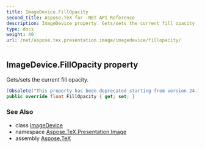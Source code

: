 ```yaml
---
title: ImageDevice.FillOpacity
second_title: Aspose.TeX for .NET API Reference
description: ImageDevice property. Gets/sets the current fill opacity
type: docs
weight: 40
url: /net/aspose.tex.presentation.image/imagedevice/fillopacity/
---
```

## ImageDevice.FillOpacity property

Gets/sets the current fill opacity.

```csharp
[Obsolete("This property has been deprecated starting from version 24.7 and will be hidden in version 24.10.")]
public override float FillOpacity { get; set; }
```

### See Also

* class [ImageDevice](../)
* namespace [Aspose.TeX.Presentation.Image](../../imagedevice/)
* assembly [Aspose.TeX](../../../)


